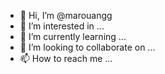 - 👋 Hi, I’m @marouangg
- 👀 I’m interested in ...
- 🌱 I’m currently learning ...
- 💞️ I’m looking to collaborate on ...
- 📫 How to reach me ...

<!---
marouangg/marouangg is a ✨ special ✨ repository because its `README.md` (this file) appears on your GitHub profile.
You can click the Preview link to take a look at your changes.
--->

